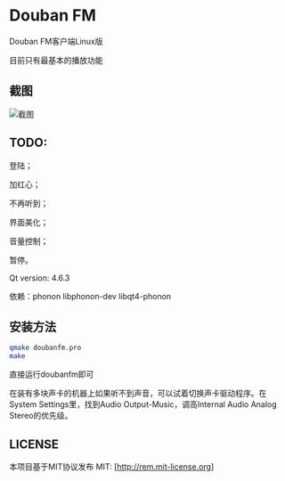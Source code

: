 Douban FM
========
Douban FM客户端Linux版

目前只有最基本的播放功能

## 截图

![截图](https://raw.githubusercontent.com/YiShuiHanXL/DoubanFM/master/snapshot.png)

## TODO:

登陆；

加红心；

不再听到；

界面美化；

音量控制；

暂停。

Qt version: 4.6.3

依赖：phonon libphonon-dev libqt4-phonon

## 安装方法
```bash
qmake doubanfm.pro
make
```

直接运行doubanfm即可

在装有多块声卡的机器上如果听不到声音，可以试着切换声卡驱动程序。在System Settings里，找到Audio Output-Music，调高Internal Audio Analog Stereo的优先级。



## LICENSE
本项目基于MIT协议发布
MIT: [http://rem.mit-license.org]
